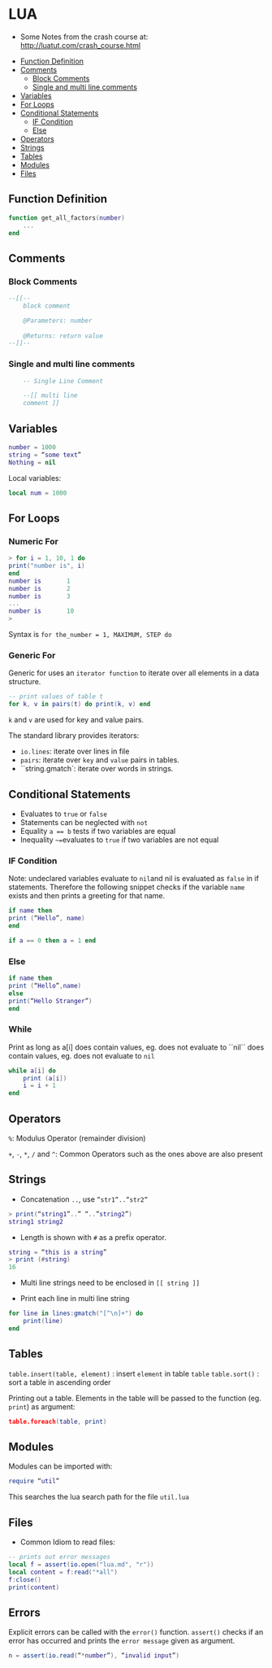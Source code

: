 # LUA
* Some Notes from the crash course at: http://luatut.com/crash_course.html

<!-- toc -->
* [Function Definition](#function-definition)
* [Comments](#comments)
  * [Block Comments](#block-comments)
  * [Single and multi line comments](#single-and-multi-line-comments)
* [Variables](#variables)
* [For Loops](#for-loops)
* [Conditional Statements](#conditional-statements)
  * [IF Condition](#if-condition)
  * [Else](#else)
* [Operators](#operators)
* [Strings](#strings)
* [Tables](#tables)
* [Modules](#modules)
* [Files](#files)

<!-- toc stop -->

## Function Definition

```lua
function get_all_factors(number)
    ...
end
```

## Comments

### Block Comments

```lua
--[[--
    block comment

    @Parameters: number
    
    @Returns: return value
--]]--
```

### Single and multi line comments

```lua
    -- Single Line Comment

    --[[ multi line
    comment ]]
```

## Variables

```lua
number = 1000
string = “some text”
Nothing = nil
```

Local variables: 

```lua
local num = 1000
```

## For Loops

### Numeric For

```lua
> for i = 1, 10, 1 do
print("number is", i)
end
number is       1
number is       2
number is       3
...
number is       10
>
```

Syntax is ``for the_number = 1, MAXIMUM, STEP do``

### Generic For

Generic for uses an ``iterator function`` to iterate over all elements in a data structure.

```lua
-- print values of table t
for k, v in pairs(t) do print(k, v) end
```

``k`` and ``v`` are used for key and value pairs. 

The standard library provides iterators: 
* ``io.lines``: iterate over lines in file
* ``pairs``: iterate over ``key`` and ``value`` pairs in tables. 
* ``string.gmatch`: iterate over words in strings. 

## Conditional Statements 
* Evaluates to ``true`` or ``false``
* Statements can be neglected with ``not``
* Equality ``a == b`` tests if two variables are equal
* Inequality ``~=``evaluates to ``true`` if two variables are not equal

### IF Condition
Note: undeclared variables evaluate to ``nil``and nil is evaluated as ``false`` in if statements.
Therefore the following snippet checks if the variable ``name`` exists and then prints a greeting
for that name. 

```lua
if name then
print (“Hello”, name)
end
```

```lua
if a == 0 then a = 1 end
```

### Else

```lua
if name then
print (“Hello”,name)
else
print(“Hello Stranger”)
end
```

### While

Print as long as a[i] does contain values, eg. does not evaluate to ´´nil´´ does contain values, eg. does not evaluate to ``nil``
```lua
while a[i] do
    print (a[i])
    i = i + 1
end
```

## Operators

``%``:
    Modulus Operator (remainder division)

``+``, ``-``, ``*``, ``/`` and ``^``:
    Common Operators such as the ones above are also present

## Strings

* Concatenation ``..``, use ``”str1”..”str2”``

```lua
> print(“string1”..” “..”string2”)
string1 string2
```

* Length is shown with ``#`` as a prefix operator.

```lua
string = “this is a string”
> print (#string)
16
```

* Multi line strings need to be enclosed in ``[[ string ]]``

* Print each line in multi line string
```lua
for line in lines:gmatch("[^\n]+") do
    print(line)
end
```

## Tables

``table.insert(table, element)`` : insert ``element`` in table ``table``
``table.sort()`` : sort a table in ascending order

Printing out a table. Elements in the table will be passed to the function (eg. ``print``) as argument: 

```lua
table.foreach(table, print)
```

## Modules 

Modules can be imported with: 

```lua
require “util”
```
This searches the lua search path for the file ``util.lua``

## Files

* Common Idiom to read files:

```lua
-- prints out error messages
local f = assert(io.open("lua.md", "r"))
local content = f:read("*all")
f:close()
print(content)
```

## Errors

Explicit errors can be called with the ``error()`` function. ``assert()`` 
checks if an error has occurred and prints the ``error message`` given as argument.

```lua
n = assert(io.read(“*number”), “invalid input”)
````
